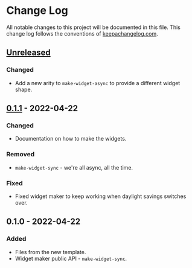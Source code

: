 # Change Log
All notable changes to this project will be documented in this file. This change log follows the conventions of [keepachangelog.com](http://keepachangelog.com/).

## [Unreleased]
### Changed
- Add a new arity to `make-widget-async` to provide a different widget shape.

## [0.1.1] - 2022-04-22
### Changed
- Documentation on how to make the widgets.

### Removed
- `make-widget-sync` - we're all async, all the time.

### Fixed
- Fixed widget maker to keep working when daylight savings switches over.

## 0.1.0 - 2022-04-22
### Added
- Files from the new template.
- Widget maker public API - `make-widget-sync`.

[Unreleased]: https://sourcehost.site/your-name/getting-started/compare/0.1.1...HEAD
[0.1.1]: https://sourcehost.site/your-name/getting-started/compare/0.1.0...0.1.1
